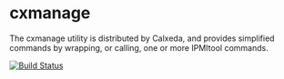 # cxmanage
The cxmanage utility is distributed by Calxeda, and provides simplified commands by 
wrapping, or calling, one or more IPMItool commands. 

[![Build Status](https://travis-ci.org/SilverLiningSystems/cxmanage-test.svg?branch=master)](https://travis-ci.org/SilverLiningSystems/cxmanage-test)
